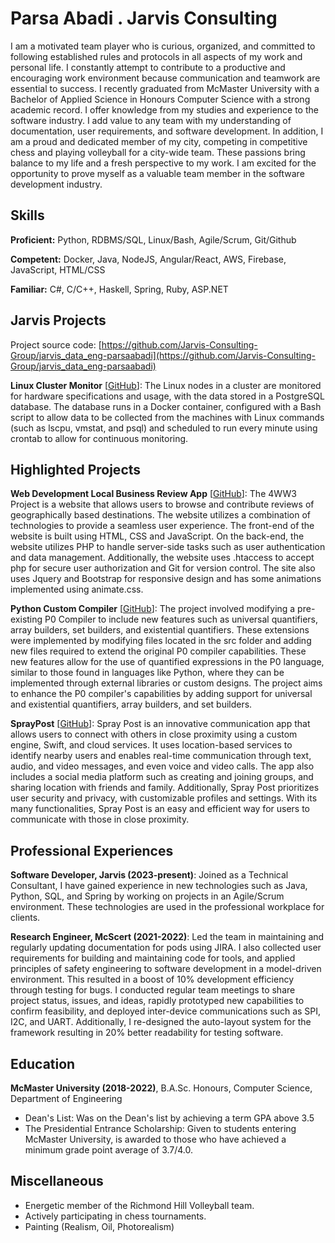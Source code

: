 # Parsa Abadi . Jarvis Consulting

I am a motivated team player who is curious, organized, and committed to following established rules and protocols in all aspects of my work and personal life. I constantly attempt to contribute to a productive and encouraging work environment because communication and teamwork are essential to success. I recently graduated from McMaster University with a Bachelor of Applied Science in Honours Computer Science with a strong academic record. I offer knowledge from my studies and experience to the software industry. I add value to any team with my understanding of documentation, user requirements, and software development. In addition, I am a proud and dedicated member of my city, competing in competitive chess and playing volleyball for a city-wide team. These passions bring balance to my life and a fresh perspective to my work. I am excited for the opportunity to prove myself as a valuable team member in the software development industry.

## Skills

**Proficient:** Python, RDBMS/SQL, Linux/Bash, Agile/Scrum, Git/Github

**Competent:** Docker, Java, NodeJS, Angular/React, AWS, Firebase, JavaScript, HTML/CSS

**Familiar:** C#, C/C++, Haskell, Spring, Ruby, ASP.NET

## Jarvis Projects

Project source code: [https://github.com/Jarvis-Consulting-Group/jarvis_data_eng-parsaabadi](https://github.com/Jarvis-Consulting-Group/jarvis_data_eng-parsaabadi)


**Linux Cluster Monitor** [[GitHub](https://github.com/Jarvis-Consulting-Group/jarvis_data_eng-parsaabadi/tree/masterhttps://github.com/Jarvis-Consulting-Group/jarvis_data_eng-parsaabadi/tree/main/linux_sql)]: The Linux nodes in a cluster are monitored for hardware specifications and usage, with the data stored in a PostgreSQL database. The database runs in a Docker container, configured with a Bash script to allow data to be collected from the machines with Linux commands (such as lscpu, vmstat, and psql) and scheduled to run every minute using crontab to allow for continuous monitoring.


## Highlighted Projects
**Web Development Local Business Review App** [[GitHub](https://github.com/parsaabadi/4ww3-project01)]: The 4WW3 Project is a website that allows users to browse and contribute reviews of geographically based destinations. The website utilizes a combination of technologies to provide a seamless user experience. The front-end of the website is built using HTML, CSS and JavaScript. On the back-end, the website utilizes PHP to handle server-side tasks such as user authentication and data management. Additionally, the website uses .htaccess to accept php for secure user authorization and Git for version control. The site also uses Jquery and Bootstrap for responsive design and has some animations implemented using animate.css.

**Python Custom Compiler** [[GitHub](https://github.com/parsaabadi/Compiler-Final-Version)]: The project involved modifying a pre-existing P0 Compiler to include new features such as universal quantifiers, array builders, set builders, and existential quantifiers. These extensions were implemented by modifying files located in the src folder and adding new files required to extend the original P0 compiler capabilities. These new features allow for the use of quantified expressions in the P0 language, similar to those found in languages like Python, where they can be implemented through external libraries or custom designs. The project aims to enhance the P0 compiler's capabilities by adding support for universal and existential quantifiers, array builders, and set builders.

**SprayPost** [[GitHub](https://github.com/parsaabadi/Startup)]: Spray Post is an innovative communication app that allows users to connect with others in close proximity using a custom engine, Swift, and cloud services. It uses location-based services to identify nearby users and enables real-time communication through text, audio, and video messages, and even voice and video calls. The app also includes a social media platform such as creating and joining groups, and sharing location with friends and family. Additionally, Spray Post prioritizes user security and privacy, with customizable profiles and settings. With its many functionalities, Spray Post is an easy and efficient way for users to communicate with those in close proximity.


## Professional Experiences

**Software Developer, Jarvis (2023-present)**: Joined as a Technical Consultant, I have gained experience in new technologies such as Java, Python, SQL, and Spring by working on projects in an Agile/Scrum environment. These technologies are used in the professional workplace for clients.

**Research Engineer, McScert (2021-2022)**: Led the team in maintaining and regularly updating documentation for pods using JIRA. I also collected user requirements for building and maintaining code for tools, and applied principles of safety engineering to software development in a model-driven environment. This resulted in a boost of 10% development efficiency through testing for bugs. I conducted regular team meetings to share project status, issues, and ideas, rapidly prototyped new capabilities to confirm feasibility, and deployed inter-device communications such as SPI, I2C, and UART. Additionally, I re-designed the auto-layout system for the framework resulting in 20% better readability for testing software.


## Education
**McMaster University (2018-2022)**, B.A.Sc. Honours, Computer Science, Department of Engineering
- Dean's List: Was on the Dean's list by achieving a term GPA above 3.5
- The Presidential Entrance Scholarship: Given to students entering McMaster University, is awarded to those who have achieved a minimum grade point average of 3.7/4.0.


## Miscellaneous
- Energetic member of the Richmond Hill Volleyball team.
- Actively participating in chess tournaments.
- Painting (Realism, Oil, Photorealism)